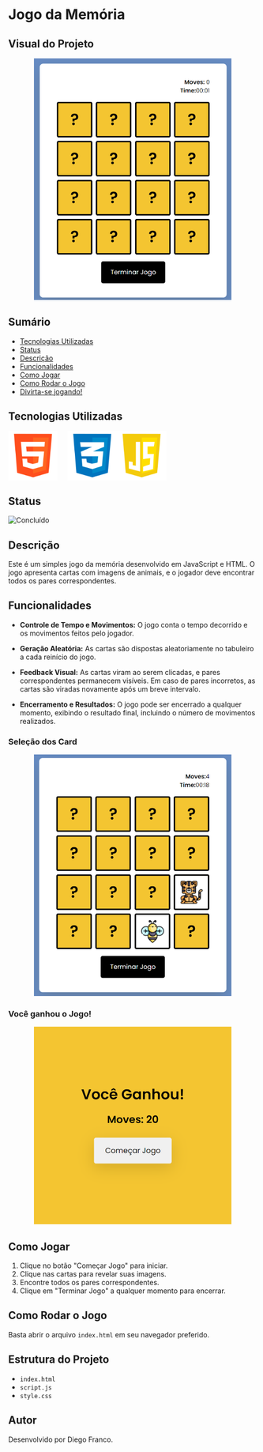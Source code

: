 # Jogo da Memória

## Visual do Projeto

<div align="center">
  <img src="img/proj1.png" alt="Imagem do Projeto" width="400">
</div>

## Sumário

- [Tecnologias Utilizadas](#tecnologias-utilizadas)
- [Status](#status)
- [Descrição](#descrição)
- [Funcionalidades](#funcionalidades)
- [Como Jogar](#como-jogar)
- [Como Rodar o Jogo](#como-rodar-o-jogo)
- [Divirta-se jogando!](#divirta-se-jogando)

## Tecnologias Utilizadas

<div style="display: flex; flex-direction: row;">
  <div style="margin-right: 20px; display: flex; justify-content: flex-start;">
    <img src="img/html.png" alt="Logo HTML" width="100"/>
  </div>
  <div style="display: flex; justify-content: flex-center;">
    <img src="img/css.png" alt="Logo CSS" width="100"/>
  </div>
  <div style="display: flex; justify-content: flex-end;">
    <img src="img/js.png" alt="Logo CSS" width="100"/>
  </div>
</div>

## Status

![Concluído](http://img.shields.io/static/v1?label=STATUS&message=CONCLUIDO&color=GREEN&style=for-the-badge)

## Descrição

Este é um simples jogo da memória desenvolvido em JavaScript e HTML. O jogo apresenta cartas com imagens de animais, e o jogador deve encontrar todos os pares correspondentes.

## Funcionalidades

- **Controle de Tempo e Movimentos:** O jogo conta o tempo decorrido e os movimentos feitos pelo jogador.

- **Geração Aleatória:** As cartas são dispostas aleatoriamente no tabuleiro a cada reinício do jogo.

- **Feedback Visual:** As cartas viram ao serem clicadas, e pares correspondentes permanecem visíveis. Em caso de pares incorretos, as cartas são viradas novamente após um breve intervalo.

- **Encerramento e Resultados:** O jogo pode ser encerrado a qualquer momento, exibindo o resultado final, incluindo o número de movimentos realizados.

### Seleção dos Card

<div align="center">
  <img src="img/proj2.png" alt="Imagem do Projeto" width="400">
</div>

### Você ganhou o Jogo!

<div align="center">
  <img src="img/proj3.png" alt="Imagem do Projeto" width="400">
</div>

## Como Jogar

1. Clique no botão "Começar Jogo" para iniciar.
2. Clique nas cartas para revelar suas imagens.
3. Encontre todos os pares correspondentes.
4. Clique em "Terminar Jogo" a qualquer momento para encerrar.

## Como Rodar o Jogo

Basta abrir o arquivo `index.html` em seu navegador preferido.

## Estrutura do Projeto

- `index.html`
- `script.js`
- `style.css`

## Autor

Desenvolvido por Diego Franco.
